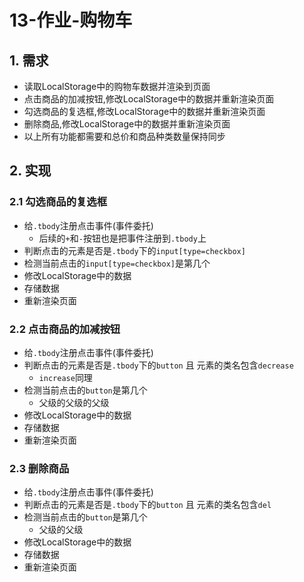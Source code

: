 # 13-作业-购物车

## 1. 需求

- 读取LocalStorage中的购物车数据并渲染到页面
- 点击商品的加减按钮,修改LocalStorage中的数据并重新渲染页面
- 勾选商品的复选框,修改LocalStorage中的数据并重新渲染页面
- 删除商品,修改LocalStorage中的数据并重新渲染页面
- 以上所有功能都需要和总价和商品种类数量保持同步

## 2. 实现

### 2.1 勾选商品的复选框

- 给`.tbody`注册点击事件(事件委托)
  - 后续的`+`和`-`按钮也是把事件注册到`.tbody`上
- 判断点击的元素是否是`.tbody`下的`input[type=checkbox]`
- 检测当前点击的`input[type=checkbox]`是第几个
- 修改LocalStorage中的数据
- 存储数据
- 重新渲染页面

### 2.2 点击商品的加减按钮

- 给`.tbody`注册点击事件(事件委托)
- 判断点击的元素是否是`.tbody`下的`button` 且 元素的类名包含`decrease`
  - `increase`同理
- 检测当前点击的`button`是第几个
  - 父级的父级的父级
- 修改LocalStorage中的数据
- 存储数据
- 重新渲染页面

### 2.3 删除商品

- 给`.tbody`注册点击事件(事件委托)
- 判断点击的元素是否是`.tbody`下的`button` 且 元素的类名包含`del`
- 检测当前点击的`button`是第几个
  - 父级的父级
- 修改LocalStorage中的数据
- 存储数据
- 重新渲染页面